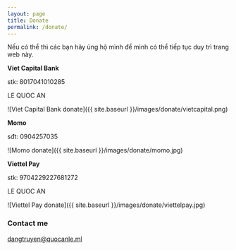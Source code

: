 ```yaml
---
layout: page
title: Donate
permalink: /donate/
---
```


Nếu có thể thì các bạn hãy ủng hộ mình để mình có thể tiếp tục duy trì trang web này.



**Viet Capital Bank**

stk: 8017041010285

LE QUOC AN

![Viet Capital Bank donate]({{ site.baseurl }}/images/donate/vietcapital.png)





**Momo**

sđt: 0904257035

![Momo donate]({{ site.baseurl }}/images/donate/momo.jpg)





**Viettel Pay**

stk: 9704229227681272

LE QUOC AN

![Viettel Pay donate]({{ site.baseurl }}/images/donate/viettelpay.jpg)

### Contact me

[dangtruyen@quocanle.ml](mailto:dangtruyen@quocanle.ml)
